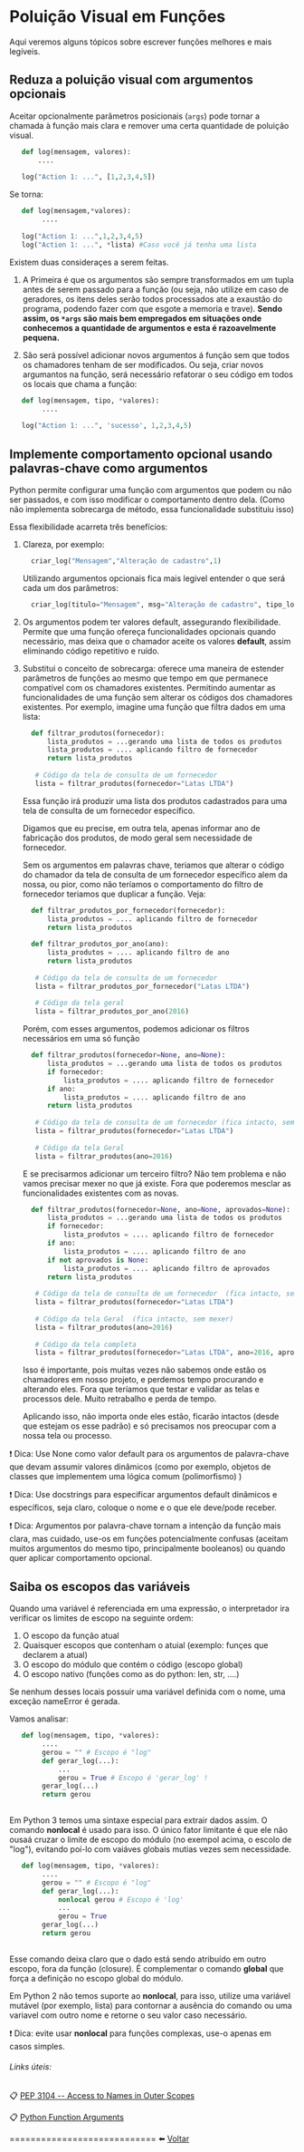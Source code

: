 # Poluição Visual em Funções 

Aqui veremos alguns tópicos sobre escrever funções melhores e mais legíveis.

## Reduza a poluição visual com argumentos opcionais

Aceitar opcionalmente parâmetros posicionais (```args```) pode tornar a chamada à função mais clara e remover uma certa quantidade de poluição visual.
```python
   def log(mensagem, valores):
       ....
   
   log("Action 1: ...", [1,2,3,4,5])
```
Se torna:
```python
   def log(mensagem,*valores):
        ....
      
   log("Action 1: ...",1,2,3,4,5)
   log("Action 1: ...", *lista) #Caso você já tenha uma lista
```
Existem duas consideraçes a serem feitas. 

1. A Primeira é que os argumentos são sempre transformados em um tupla antes de serem passado para a função (ou seja, não utilize em caso de geradores, os itens deles serão todos processados ate a exaustão do programa, podendo fazer com que esgote a memoria e trave). **Sendo assim, os __```*args```__ são mais bem empregados em situações onde conhecemos a quantidade de argumentos e esta é razoavelmente pequena.**

2. São será possível adicionar novos argumentos á função sem que todos os chamadores tenham de ser modificados. Ou seja, criar novos argumantos na função, será necessário refatorar o seu código em todos os locais que chama a função:
```python
   def log(mensagem, tipo, *valores):
        ....
   
   log("Action 1: ...", 'sucesso', 1,2,3,4,5)
```

## Implemente comportamento opcional usando palavras-chave como argumentos

Python permite configurar uma função com argumentos que podem ou não ser passados, e com isso modificar o comportamento dentro dela. (Como não implementa sobrecarga de método, essa funcionalidade substituiu isso)

Essa flexibilidade acarreta três benefícios:

1. Clareza, por exemplo:
   ```python
     criar_log("Mensagem","Alteração de cadastro",1)
   ```
   Utilizando argumentos opcionais fica mais legivel entender o que será cada um dos parâmetros:
   ```python
     criar_log(titulo="Mensagem", msg="Alteração de cadastro", tipo_log=1)
   ```

2. Os argumentos podem ter valores default, assegurando flexibilidade. Permite que uma função ofereça funcionalidades opcionais quando necessário, mas deixa que o chamador aceite os valores __default__, assim eliminando código repetitivo e ruído.

3. Substitui o conceito de sobrecarga: oferece uma maneira de estender parâmetros de funções ao mesmo que tempo em que permanece compatível com os chamadores existentes. Permitindo aumentar as funcionalidades de uma função sem alterar os códigos dos chamadores existentes. Por exemplo, imagine uma função que filtra dados em uma lista:
   ```python
     def filtrar_produtos(fornecedor):
         lista_produtos = ...gerando uma lista de todos os produtos
         lista_produtos = .... aplicando filtro de fornecedor
         return lista_produtos
             
      # Código da tela de consulta de um fornecedor
      lista = filtrar_produtos(fornecedor="Latas LTDA")
   ```
   Essa função irá produzir uma lista dos produtos cadastrados para uma tela de consulta de um fornecedor específico.
   
   Digamos que eu precise, em outra tela, apenas informar ano de fabricação dos produtos, de modo geral sem necessidade de fornecedor.
   
   Sem os argumentos em palavras chave, teriamos que alterar o código do chamador da tela de consulta de um fornecedor específico alem da nossa, ou pior, como não teríamos o comportamento do filtro de fornecedor teriamos que duplicar a função. Veja:
   ```python
     def filtrar_produtos_por_fornecedor(fornecedor):
         lista_produtos = .... aplicando filtro de fornecedor
         return lista_produtos
         
     def filtrar_produtos_por_ano(ano):
         lista_produtos = .... aplicando filtro de ano
         return lista_produtos
      
      # Código da tela de consulta de um fornecedor
      lista = filtrar_produtos_por_fornecedor("Latas LTDA")
      
      # Código da tela geral
      lista = filtrar_produtos_por_ano(2016)
   ```
   Porém, com esses argumentos, podemos adicionar os filtros necessários em uma só função
   ```python
     def filtrar_produtos(fornecedor=None, ano=None):
         lista_produtos = ...gerando uma lista de todos os produtos
         if fornecedor:
             lista_produtos = .... aplicando filtro de fornecedor
         if ano:
             lista_produtos = .... aplicando filtro de ano
         return lista_produtos
      
      # Código da tela de consulta de um fornecedor (fica intacto, sem mexer)
      lista = filtrar_produtos(fornecedor="Latas LTDA")
      
      # Código da tela Geral
      lista = filtrar_produtos(ano=2016)
   ```
   E se precisarmos adicionar um terceiro filtro? Não tem problema e não vamos precisar mexer no que já existe. Fora que poderemos mesclar as funcionalidades existentes com as novas.
   ```python
     def filtrar_produtos(fornecedor=None, ano=None, aprovados=None):
         lista_produtos = ...gerando uma lista de todos os produtos
         if fornecedor:
             lista_produtos = .... aplicando filtro de fornecedor
         if ano:
             lista_produtos = .... aplicando filtro de ano
         if not aprovados is None:
             lista_produtos = .... aplicando filtro de aprovados
         return lista_produtos
      
      # Código da tela de consulta de um fornecedor  (fica intacto, sem mexer)
      lista = filtrar_produtos(fornecedor="Latas LTDA")
      
      # Código da tela Geral  (fica intacto, sem mexer)
      lista = filtrar_produtos(ano=2016)
      
      # Código da tela completa
      lista = filtrar_produtos(fornecedor="Latas LTDA", ano=2016, aprovados=True)
   ```
   Isso é importante, pois muitas vezes não sabemos onde estão os chamadores em nosso projeto, e perdemos tempo procurando e alterando eles. Fora que teríamos que testar e validar as telas e processos dele. Muito retrabalho e perda de tempo. 
   
   Aplicando isso, não importa onde eles estão, ficarão intactos (desde que estejam os esse padrão) e só precisamos nos preocupar com a nossa tela ou processo.
   
:exclamation: Dica: Use None como valor default para os argumentos de palavra-chave que devam assumir valores dinâmicos (como por exemplo, objetos de classes que implementem uma lógica comum (polimorfismo) )

:exclamation: Dica: Use docstrings para especificar argumentos default dinâmicos e específicos, seja claro, coloque o nome e o que ele deve/pode receber.

:exclamation: Dica: Argumentos por palavra-chave tornam a intenção da função mais clara, mas cuidado, use-os em funções potencialmente confusas (aceitam muitos argumentos do mesmo tipo, principalmente booleanos) ou quando quer aplicar comportamento opcional.

##  Saiba os escopos das variáveis

Quando uma variável é referenciada em uma expressão, o interpretador ira verificar os limites de escopo na seguinte ordem:

1. O escopo da função atual
2. Quaisquer escopos que contenham o atuial (exemplo: funçes que declarem a atual)
3. O escopo do módulo que contém o código (escopo global)
4. O escopo nativo (funções como as do python: len, str, ....)

Se nenhum desses locais possuir uma variável definida com o nome, uma exceção nameError é gerada.

Vamos analisar:
```python
   def log(mensagem, tipo, *valores):
        ....
        gerou = "" # Escopo é "log"
        def gerar_log(...):
            ...
            gerou = True # Escopo é 'gerar_log' !
        gerar_log(...)
        return gerou
            
```
Em Python 3 temos uma sintaxe especial para extrair dados assim. O comando __nonlocal__ é usado para isso. O único fator limitante é que ele não ousaá cruzar o limite de escopo do módulo (no exempol acima, o escolo de "log"), evitando poí-lo com vaiáves globais mutias vezes sem necessidade.
```python
   def log(mensagem, tipo, *valores):
        ....
        gerou = "" # Escopo é "log"
        def gerar_log(...):
            nonlocal gerou # Escopo é 'log'
            ...
            gerou = True 
        gerar_log(...)
        return gerou
            
```
Esse comando deixa claro que o dado está sendo atribuído em outro escopo, fora da função (closure). É complementar o comando __global__ que força a definição no escopo global do módulo.

Em Python 2 não temos suporte ao __nonlocal__, para isso, utilize uma variável mutável (por exemplo, lista) para contornar a ausência do comando ou uma variavel com outro nome e retorne o seu valor caso necessário.

:exclamation: Dica: evite usar __nonlocal__ para funções complexas, use-o apenas em casos simples.


###### Links úteis:

:clipboard: [PEP 3104 -- Access to Names in Outer Scopes](https://www.python.org/dev/peps/pep-3104/)

:clipboard: [Python Function Arguments](https://www.programiz.com/python-programming/function-argument)


============================
:arrow_left: [Voltar](https://github.com/LucasBiason/PadroesPython/blob/master/python_eficaz/boas_praticas.md)
